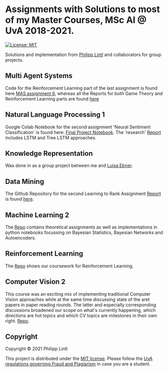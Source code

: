 # Assignments with Solutions to most of my Master Courses, MSc AI @ UvA 2018-2021.

[![License: MIT](https://img.shields.io/badge/License-MIT-yellow.svg)](https://opensource.org/licenses/MIT)
  
Solutions and implementation from [Philipp Lintl](https://github.com/PhilLint) and collaborators for group projects. 

## Multi Agent Systems

Code for the Reinforcement Learning part of the last assignment is found here [MAS assignment 6](https://github.com/Dirk94/mas-homework-6), whereas all the Reports for both Game Theory and Reinforcement Learning parts are found [here](https://github.com/PhilLint/Master/tree/master/Multi%20Agent%20Systems)

## Natural Language Processing 1

Google Colab Notebook for the second assignment 'Neural Sentiment Classification' is found here: [Final Project Notebook](https://colab.research.google.com/drive/1QWoMLUdugiX1vO4tbCVzH47ly6msQ0XK). The 'research' [Report](https://github.com/PhilLint/Master/blob/master/Natural%20Language%20Processing%201/NLP1_Report_Lab2.pdf) includes LSTM and Tree LSTM approaches. 

## Knowledge Representation

Was done in as a group project between me and [Luisa Ebner](https://github.com/LuisaEbner). 

## Data Mining 

The Github Repository for the second Learning to Rank Assignment [Report](https://github.com/PhilLint/Master/blob/master/Data%20Mining/Assignment%202/Assignment%202%20group%2034.pdf) is found [here](https://github.com/PhilLint/Expedia-Ranking-Competition). 

## Machine Learning 2
The [Repo](https://github.com/PhilLint/ML2) contains theoretical assignments as well as implementations in python notebooks focussing on Bayesian Statistics, Bayesian Networks and Autoencoders. 

## Reinforcement Learning
The [Repo](https://github.com/PhilLint/RL) shows our coursework for Reinforcement Learning. 

## Computer Vision 2
This course was an exciting mix of implementing traditional Computer Vision approaches while at the same time discussing state of the aret papers in paper reading rounds. The latter and especially corresponding discussions broadened our scope on what's currently happening, which directions are hot topics and which CV topics are milestones in their own right. [Repo](https://github.com/PhilLint/CV2).

## Copyright

Copyright © 2021 Philipp Lintl

<p align=“justify”>
This project is distributed under the <a href="LICENSE">MIT license</a>.  
Please follow the <a href="http://student.uva.nl/en/content/az/plagiarism-and-fraud/plagiarism-and-fraud.html">UvA regulations governing Fraud and Plagiarism</a> in case you are a student.
</p>
